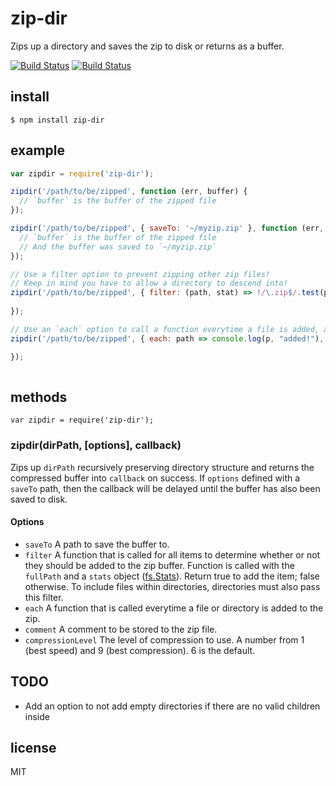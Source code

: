 # zip-dir

Zips up a directory and saves the zip to disk or returns as a buffer.

[![Build Status](http://img.shields.io/travis/jsantell/node-zip-dir.svg?style=flat-square)](https://travis-ci.org/jsantell/node-zip-dir)
[![Build Status](http://img.shields.io/npm/v/zip-dir.svg?style=flat-square)](https://www.npmjs.org/package/zip-dir)

## install

```
$ npm install zip-dir
```

## example

```javascript
var zipdir = require('zip-dir');

zipdir('/path/to/be/zipped', function (err, buffer) {
  // `buffer` is the buffer of the zipped file
});

zipdir('/path/to/be/zipped', { saveTo: '~/myzip.zip' }, function (err, buffer) {
  // `buffer` is the buffer of the zipped file
  // And the buffer was saved to `~/myzip.zip`
});

// Use a filter option to prevent zipping other zip files!
// Keep in mind you have to allow a directory to descend into!
zipdir('/path/to/be/zipped', { filter: (path, stat) => !/\.zip$/.test(path) }, function (err, buffer) {
  
});

// Use an `each` option to call a function everytime a file is added, and receives the path
zipdir('/path/to/be/zipped', { each: path => console.log(p, "added!"), function (err, buffer) {

});
  
```

## methods

```
var zipdir = require('zip-dir');
```

### zipdir(dirPath, [options], callback)

Zips up `dirPath` recursively preserving directory structure and returns
the compressed buffer into `callback` on success. If `options` defined with a
`saveTo` path, then the callback will be delayed until the buffer has also
been saved to disk.

#### Options

* `saveTo` A path to save the buffer to.
* `filter` A function that is called for all items to determine whether or not they should be added to the zip buffer. Function is called with the `fullPath` and a `stats` object ([fs.Stats](http://nodejs.org/api/fs.html#fs_class_fs_stats)). Return true to add the item; false otherwise. To include files within directories, directories must also pass this filter.
* `each` A function that is called everytime a file or directory is added to the zip.
* `comment` A comment to be stored to the zip file.
* `compressionLevel` The level of compression to use. A number from 1 (best speed) and 9 (best compression). 6 is the default.

## TODO

* Add an option to not add empty directories if there are no valid children inside

## license

MIT
